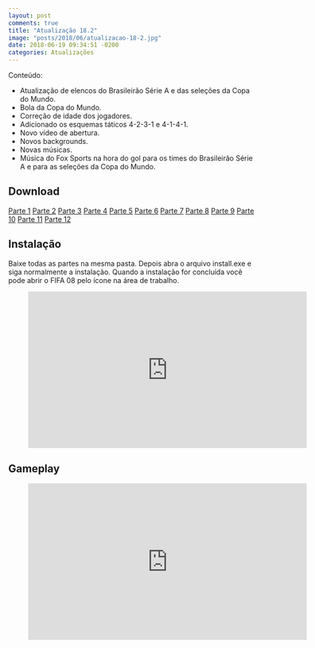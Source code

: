 ```yaml
---
layout: post
comments: true
title: "Atualização 18.2"
image: "posts/2018/06/atualizacao-18-2.jpg"
date: 2018-06-19 09:34:51 -0200
categories: Atualizações
---
```


Conteúdo:  
- Atualização de elencos do Brasileirão Série A e das seleções da Copa do Mundo.  
- Bola da Copa do Mundo.  
- Correção de idade dos jogadores.  
- Adicionado os esquemas táticos 4-2-3-1 e 4-1-4-1.  
- Novo vídeo de abertura.  
- Novos backgrounds.  
- Novas músicas.  
- Música do Fox Sports na hora do gol para os times do Brasileirão Série A e para as seleções da Copa do Mundo.  

<h2>Download</h2>
<div class="download">
  <a class="download-button" href="http://bit.ly/2MrlylU" data-filesize="300 MB">Parte 1</a>
  <a class="download-button" href="http://bit.ly/2MsKrxF" data-filesize="300 MB">Parte 2</a>
  <a class="download-button" href="http://bit.ly/2tw9vN4" data-filesize="300 MB">Parte 3</a>
  <a class="download-button" href="http://bit.ly/2KbcULG" data-filesize="300 MB">Parte 4</a>
  <a class="download-button" href="http://bit.ly/2Ks62Wo" data-filesize="300 MB">Parte 5</a>
  <a class="download-button" href="http://bit.ly/2tCCW07" data-filesize="300 MB">Parte 6</a>
  <a class="download-button" href="http://bit.ly/2yJoCHX" data-filesize="300 MB">Parte 7</a>
  <a class="download-button" href="http://bit.ly/2IubV3z" data-filesize="300 MB">Parte 8</a>
  <a class="download-button" href="http://bit.ly/2KjZzzJ" data-filesize="300 MB">Parte 9</a>
  <a class="download-button" href="http://bit.ly/2Kn5WCA" data-filesize="294.52 MB">Parte 10</a>
  <a class="download-button" href="http://bit.ly/2KdJCf6" data-filesize="1017.5 KB">Parte 11</a>
  <a class="download-button" href="http://bit.ly/2tw6snY" data-filesize="1.71 MB">Parte 12</a>
</div>
<h2>Instalação</h2>
Baixe todas as partes na mesma pasta. Depois abra o arquivo install.exe e siga normalmente a instalação.  
Quando a instalação for concluída você pode abrir o FIFA 08 pelo ícone na área de trabalho.  

<figure>
	<iframe width="560" height="315" src="https://www.youtube.com/embed/uoB-_IwNQkY" frameborder="0" gesture="media" allowfullscreen></iframe>
</figure>

<h2>Gameplay</h2> 

<figure>
	<iframe width="560" height="315" src="https://www.youtube.com/embed/rVBZz-7_THE" frameborder="0" gesture="media" allowfullscreen></iframe>
</figure>
